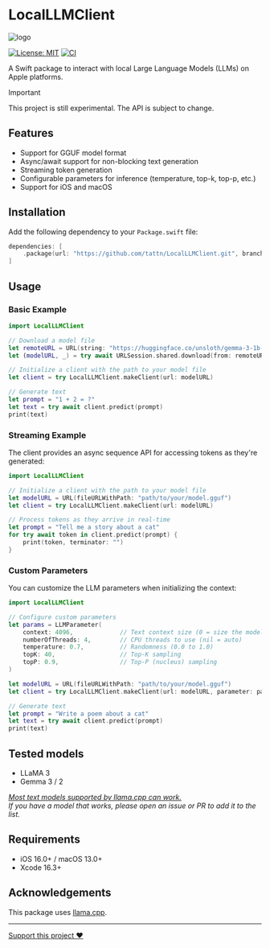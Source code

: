 # LocalLLMClient

![logo](https://github.com/user-attachments/assets/3975c03a-cb1a-474f-94a1-726fd2de93b2)

[![License: MIT](https://img.shields.io/badge/license-MIT-blue.svg)](https://opensource.org/licenses/MIT)
[![CI](https://github.com/tattn/LocalLLMClient/actions/workflows/test.yml/badge.svg)](https://github.com/tattn/LocalLLMClient/actions/workflows/test.yml)

A Swift package to interact with local Large Language Models (LLMs) on Apple platforms.

> [!IMPORTANT]
> This project is still experimental. The API is subject to change.

## Features

- Support for GGUF model format
- Async/await support for non-blocking text generation
- Streaming token generation
- Configurable parameters for inference (temperature, top-k, top-p, etc.)
- Support for iOS and macOS

## Installation

Add the following dependency to your `Package.swift` file:

```swift
dependencies: [
    .package(url: "https://github.com/tattn/LocalLLMClient.git", branch: "main")
]
```

## Usage

### Basic Example

```swift
import LocalLLMClient

// Download a model file
let remoteURL = URL(string: "https://huggingface.co/unsloth/gemma-3-1b-it-GGUF/resolve/main/gemma-3-1b-it-Q5_K_M.gguf")!
let (modelURL, _) = try await URLSession.shared.download(from: remoteURL)

// Initialize a client with the path to your model file
let client = try LocalLLMClient.makeClient(url: modelURL)

// Generate text
let prompt = "1 + 2 = ?"
let text = try await client.predict(prompt)
print(text)
```

### Streaming Example

The client provides an async sequence API for accessing tokens as they're generated:

```swift
import LocalLLMClient

// Initialize a client with the path to your model file
let modelURL = URL(fileURLWithPath: "path/to/your/model.gguf")
let client = try LocalLLMClient.makeClient(url: modelURL)

// Process tokens as they arrive in real-time
let prompt = "Tell me a story about a cat"
for try await token in client.predict(prompt) {
    print(token, terminator: "")
}
```

### Custom Parameters

You can customize the LLM parameters when initializing the context:

```swift
import LocalLLMClient

// Configure custom parameters
let params = LLMParameter(
    context: 4096,             // Text context size (0 = size the model was trained on)
    numberOfThreads: 4,        // CPU threads to use (nil = auto)
    temperature: 0.7,          // Randomness (0.0 to 1.0)
    topK: 40,                  // Top-K sampling
    topP: 0.9,                 // Top-P (nucleus) sampling
)

let modelURL = URL(fileURLWithPath: "path/to/your/model.gguf")
let client = try LocalLLMClient.makeClient(url: modelURL, parameter: params)

// Generate text
let prompt = "Write a poem about a cat"
let text = try await client.predict(prompt)
print(text)
```

## Tested models

- LLaMA 3
- Gemma 3 / 2

[*Most text models supported by llama.cpp can work.*](https://github.com/ggml-org/llama.cpp?tab=readme-ov-file#text-only)  
*If you have a model that works, please open an issue or PR to add it to the list.*

## Requirements

- iOS 16.0+ / macOS 13.0+
- Xcode 16.3+

## Acknowledgements

This package uses [llama.cpp](https://github.com/ggml-org/llama.cpp).

---

[Support this project :heart:](https://github.com/sponsors/tattn)